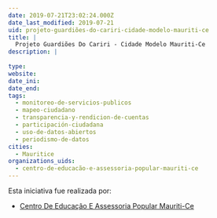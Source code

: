 ```yaml
---
date: 2019-07-21T23:02:24.000Z
date_last_modified: 2019-07-21
uid: projeto-guardiões-do-cariri-cidade-modelo-mauriti-ce
title: |
  Projeto Guardiões Do Cariri - Cidade Modelo Mauriti-Ce
description: |
  
type: 
website: 
date_ini: 
date_end: 
tags:
  - monitoreo-de-servicios-publicos
  - mapeo-ciudadano
  - transparencia-y-rendicion-de-cuentas
  - participación-ciudadana
  - uso-de-datos-abiertos
  - periodismo-de-datos
cities: 
  - Mauritice
organizations_uids:
  - centro-de-educacão-e-assessoria-popular-mauriti-ce
---
```


Esta iniciativa fue realizada por:

- [Centro De Educação E Assessoria Popular Mauriti-Ce](/organizaciones/centro-de-educacão-e-assessoria-popular-mauriti-ce)
